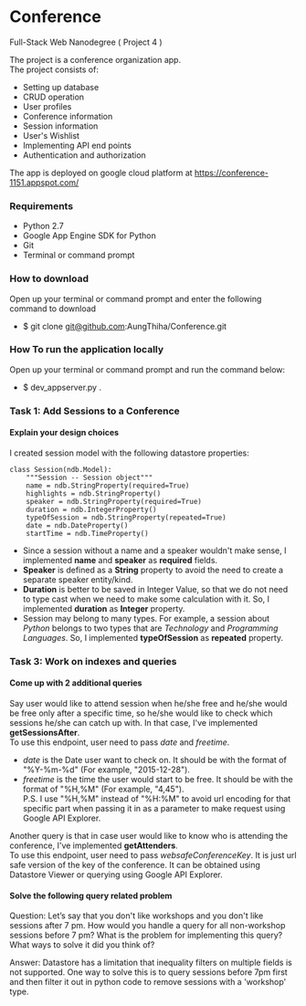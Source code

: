 # Conference
Full-Stack Web Nanodegree ( Project 4 )

The project is a conference organization app.<br>
The project consists of:<br>
* Setting up database
* CRUD operation
* User profiles
* Conference information
* Session information
* User's Wishlist
* Implementing API end points
* Authentication and authorization

The app is deployed on google cloud platform at https://conference-1151.appspot.com/


### Requirements
* Python 2.7
* Google App Engine SDK for Python
* Git
* Terminal or command prompt


### How to download
Open up your terminal or command prompt and enter the following command to download
* $ git clone git@github.com:AungThiha/Conference.git


### How To run the application locally
Open up your terminal or command prompt and run the command below:<br>
* $ dev_appserver.py .


### Task 1: Add Sessions to a Conference

#### Explain your design choices
I created session model with the following datastore properties:
```
class Session(ndb.Model):
    """Session -- Session object"""
    name = ndb.StringProperty(required=True)
    highlights = ndb.StringProperty()
    speaker = ndb.StringProperty(required=True)
    duration = ndb.IntegerProperty()
    typeOfSession = ndb.StringProperty(repeated=True)
    date = ndb.DateProperty()
    startTime = ndb.TimeProperty()
```
* Since a session without a name and a speaker wouldn't make sense, I implemented **name** and **speaker** as **required** fields.<br>
* **Speaker** is defined as a **String** property to avoid the need to create a separate speaker entity/kind.<br>
* **Duration** is better to be saved in Integer Value, so that we do not need to type cast when we need to make some calculation with it.
So, I implemented **duration** as **Integer** property.<br>
* Session may belong to many types. For example, a session about *Python* belongs to two types that are *Technology* and *Programming Languages*.
So, I implemented **typeOfSession** as **repeated** property.


### Task 3: Work on indexes and queries

#### Come up with 2 additional queries
Say user would like to attend session when he/she free 
and he/she would be free only after a specific time, 
so he/she would like to check which sessions he/she can catch up with. 
In that case, I've implemented **getSessionsAfter**.<br>
To use this endpoint, user need to pass *date* and *freetime*.
* *date* is the Date user want to check on. It should be with the format of "%Y-%m-%d" (For example, "2015-12-28").
* *freetime* is the time the user would start to be free. It should be with the format of "%H,%M" (For example, "4,45").<br>
P.S. I use "%H,%M" instead of "%H:%M" to avoid url encoding for that specific part when passing it in as a parameter to make request using Google API Explorer.

Another query is that in case user would like to know who is attending
the conference, I've implemented **getAttenders**.<br>
To use this endpoint, user need to pass *websafeConferenceKey*. 
It is just url safe version of the key of the conference. 
It can be obtained using Datastore Viewer or querying using Google API Explorer. 


#### Solve the following query related problem
Question: Let’s say that you don't like workshops and you don't like sessions after 7 pm. How would you handle a query for all non-workshop sessions before 7 pm? What is the problem for implementing this query? What ways to solve it did you think of?

Answer: Datastore has a limitation that inequality filters on multiple fields is not supported. One way to solve this is to query sessions before 7pm first and then filter it out in python code to remove sessions with a 'workshop' type.